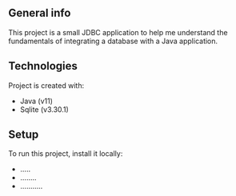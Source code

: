 ## General info
This project is a small JDBC application to help me understand the fundamentals of integrating a database with a Java application.  
	
## Technologies
Project is created with:
* Java (v11)
* Sqlite (v3.30.1)

	
## Setup
To run this project, install it locally:
* .....
* ........
* ...........
